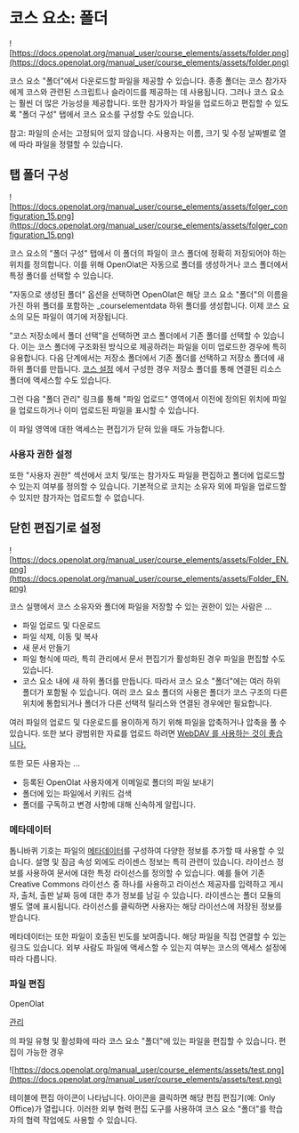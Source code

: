 # 코스 요소: 폴더

![https://docs.openolat.org/manual_user/course_elements/assets/folder.png](https://docs.openolat.org/manual_user/course_elements/assets/folder.png)

코스 요소 "폴더"에서 다운로드할 파일을 제공할 수 있습니다. 종종 폴더는 코스 참가자에게 코스와 관련된 스크립트나 슬라이드를 제공하는 데 사용됩니다. 그러나 코스 요소는 훨씬 더 많은 가능성을 제공합니다. 또한 참가자가 파일을 업로드하고 편집할 수 있도록 "폴더 구성" 탭에서 코스 요소를 구성할 수도 있습니다.

참고: 파일의 순서는 고정되어 있지 않습니다. 사용자는 이름, 크기 및 수정 날짜별로 열에 따라 파일을 정렬할 수 있습니다.

## 탭 폴더 구성

![https://docs.openolat.org/manual_user/course_elements/assets/folger_configuration_15.png](https://docs.openolat.org/manual_user/course_elements/assets/folger_configuration_15.png)

코스 요소의 "폴더 구성" 탭에서 이 폴더의 파일이 코스 폴더에 정확히 저장되어야 하는 위치를 정의합니다. 이를 위해 OpenOlat은 자동으로 폴더를 생성하거나 코스 폴더에서 특정 폴더를 선택할 수 있습니다.

"자동으로 생성된 폴더" 옵션을 선택하면 OpenOlat은 해당 코스 요소 "폴더"의 이름을 가진 하위 폴더를 포함하는 _courselementdata 하위 폴더를 생성합니다. 이제 코스 요소의 모든 파일이 여기에 저장됩니다.

"코스 저장소에서 폴더 선택"을 선택하면 코스 폴더에서 기존 폴더를 선택할 수 있습니다. 이는 코스 폴더에 구조화된 방식으로 제공하려는 파일을 이미 업로드한 경우에 특히 유용합니다. 다음 단계에서는 저장소 폴더에서 기존 폴더를 선택하고 저장소 폴더에 새 하위 폴더를 만듭니다. [코스 설정](https://docs.openolat.org/manual_user/course_create/Course_Settings/) 에서 구성한 경우 저장소 폴더를 통해 연결된 리소스 폴더에 액세스할 수도 있습니다.

그런 다음 "폴더 관리" 링크를 통해 "파일 업로드" 영역에서 이전에 정의된 위치에 파일을 업로드하거나 이미 업로드된 파일을 표시할 수 있습니다.

이 파일 영역에 대한 액세스는 편집기가 닫혀 있을 때도 가능합니다.

### 사용자 권한 설정

또한 "사용자 권한" 섹션에서 코치 및/또는 참가자도 파일을 편집하고 폴더에 업로드할 수 있는지 여부를 정의할 수 있습니다. 기본적으로 코치는 소유자 외에 파일을 업로드할 수 있지만 참가자는 업로드할 수 없습니다.

## 닫힌 편집기로 설정

![https://docs.openolat.org/manual_user/course_elements/assets/Folder_EN.png](https://docs.openolat.org/manual_user/course_elements/assets/Folder_EN.png)

코스 실행에서 코스 소유자와 폴더에 파일을 저장할 수 있는 권한이 있는 사람은 ...

- 파일 업로드 및 다운로드
- 파일 삭제, 이동 및 복사
- 새 문서 만들기
- 파일 형식에 따라, 특히 관리에서 문서 편집기가 활성화된 경우 파일을 편집할 수도 있습니다.
- 코스 요소 내에 새 하위 폴더를 만듭니다. 따라서 코스 요소 "폴더"에는 여러 하위 폴더가 포함될 수 있습니다. 여러 코스 요소 폴더의 사용은 폴더가 코스 구조의 다른 위치에 통합되거나 폴더가 다른 선택적 릴리스와 연결된 경우에만 필요합니다.

여러 파일의 업로드 및 다운로드를 용이하게 하기 위해 파일을 압축하거나 압축을 풀 수 있습니다. 또한 보다 광범위한 자료를 업로드 하려면 [WebDAV 를 사용하는 것이 좋습니다.](https://docs.openolat.org/manual_user/supported_tech/Using_WebDAV/)

또한 모든 사용자는 ...

- 등록된 OpenOlat 사용자에게 이메일로 폴더의 파일 보내기
- 폴더에 있는 파일에서 키워드 검색
- 폴더를 구독하고 변경 사항에 대해 신속하게 알립니다.

### 메타데이터

톱니바퀴 기호는 파일의 [메타데이터](../personal/Full-Text_Search.md#metadata)를 구성하여 다양한 정보를 추가할 때 사용할 수 있습니다. 설명 및 잠금 속성 외에도 라이센스 정보는 특히 관련이 있습니다. 라이선스 정보를 사용하여 문서에 대한 특정 라이선스를 정의할 수 있습니다. 예를 들어 기존 Creative Commons 라이선스 중 하나를 사용하고 라이선스 제공자를 입력하고 게시자, 출처, 출판 날짜 등에 대한 추가 정보를 남길 수 있습니다. 라이센스는 폴더 모듈의 별도 열에 표시됩니다. 라이선스를 클릭하면 사용자는 해당 라이선스에 저장된 정보를 받습니다.

메타데이터는 또한 파일이 호출된 빈도를 보여줍니다. 해당 파일을 직접 연결할 수 있는 링크도 있습니다. 외부 사람도 파일에 액세스할 수 있는지 여부는 코스의 액세스 설정에 따라 다릅니다.

### 파일 편집

OpenOlat

[관리](https://docs.openolat.org/manual_admin/administration/External_Tools_-_Administration/)

의 파일 유형 및 활성화에 따라 코스 요소 "폴더"에 있는 파일을 편집할 수 있습니다. 편집이 가능한 경우

![https://docs.openolat.org/manual_user/course_elements/assets/test.png](https://docs.openolat.org/manual_user/course_elements/assets/test.png)

테이블에 편집 아이콘이 나타납니다. 아이콘을 클릭하면 해당 편집 편집기(예: Only Office)가 열립니다. 이러한 외부 협력 편집 도구를 사용하여 코스 요소 "폴더"를 학습자의 협력 작업에도 사용할 수 있습니다.